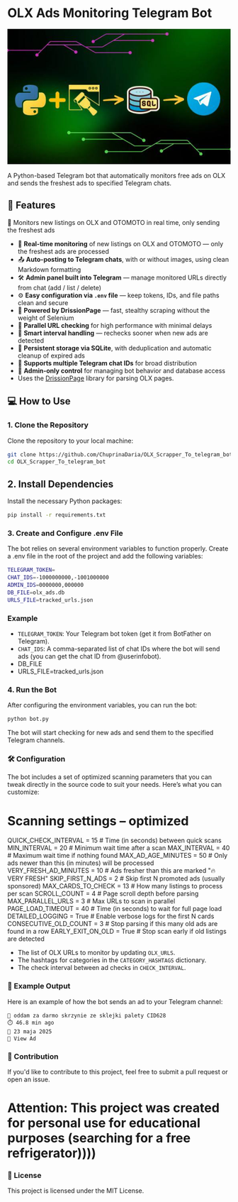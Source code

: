 # OLX Ads Monitoring Telegram Bot
![OLX](photo_2025-05-30_09-20-37.jpg)

A Python-based Telegram bot that automatically monitors free ads on OLX and sends the freshest ads to specified Telegram chats. 

## 🚀 Features

📡 Monitors new listings on OLX and OTOMOTO in real time, only sending the freshest ads
- 📡 **Real-time monitoring** of new listings on OLX and OTOMOTO — only the freshest ads are processed
- 📤 **Auto-posting to Telegram chats**, with or without images, using clean Markdown formatting
- 🛠️ **Admin panel built into Telegram** — manage monitored URLs directly from chat (add / list / delete)
- ⚙️ **Easy configuration via `.env` file** — keep tokens, IDs, and file paths clean and secure
- 🚀 **Powered by DrissionPage** — fast, stealthy scraping without the weight of Selenium
- 🔁 **Parallel URL checking** for high performance with minimal delays
- 🧠 **Smart interval handling** — rechecks sooner when new ads are detected
- 💾 **Persistent storage via SQLite**, with deduplication and automatic cleanup of expired ads
- 👥 **Supports multiple Telegram chat IDs** for broad distribution
- 🔐 **Admin-only control** for managing bot behavior and database access
- Uses the [DrissionPage](https://github.com/michiya/DrissionPage) library for parsing OLX pages.


## 💻 How to Use

### 1. Clone the Repository

Clone the repository to your local machine:

```bash
git clone https://github.com/ChuprinaDaria/OLX_Scrapper_To_telegram_bot.git
cd OLX_Scrapper_To_telegram_bot
``` 

## 2. Install Dependencies

Install the necessary Python packages:

```bash
pip install -r requirements.txt
```

### 3. Create and Configure .env File

The bot relies on several environment variables to function properly. Create a .env file in the root of the project and add the following variables:

```bash
TELEGRAM_TOKEN=
CHAT_IDS=-1000000000,-1001000000
ADMIN_IDS=0000000,000000
DB_FILE=olx_ads.db
URLS_FILE=tracked_urls.json

```

### Example

- `TELEGRAM_TOKEN`: Your Telegram bot token (get it from BotFather on Telegram).
- `CHAT_IDS`: A comma-separated list of chat IDs where the bot will send ads (you can get the chat ID from @userinfobot).
-  DB_FILE
-  URLS_FILE=tracked_urls.json

### 4. Run the Bot

After configuring the environment variables, you can run the bot:

```bash
python bot.py
```

The bot will start checking for new ads and send them to the specified Telegram channels.

### 🛠️ Configuration

The bot includes a set of optimized scanning parameters that you can tweak directly in the source code to suit your needs.
Here’s what you can customize:
# Scanning settings – optimized
QUICK_CHECK_INTERVAL = 15      # Time (in seconds) between quick scans
MIN_INTERVAL = 20              # Minimum wait time after a scan
MAX_INTERVAL = 40              # Maximum wait time if nothing found
MAX_AD_AGE_MINUTES = 50        # Only ads newer than this (in minutes) will be processed
VERY_FRESH_AD_MINUTES = 10     # Ads fresher than this are marked "🔥 VERY FRESH"
SKIP_FIRST_N_ADS = 2           # Skip first N promoted ads (usually sponsored)
MAX_CARDS_TO_CHECK = 13        # How many listings to process per scan
SCROLL_COUNT = 4               # Page scroll depth before parsing
MAX_PARALLEL_URLS = 3          # Max URLs to scan in parallel
PAGE_LOAD_TIMEOUT = 40         # Time (in seconds) to wait for full page load
DETAILED_LOGGING = True        # Enable verbose logs for the first N cards
CONSECUTIVE_OLD_COUNT = 3      # Stop parsing if this many old ads are found in a row
EARLY_EXIT_ON_OLD = True       # Stop scan early if old listings are detected


- The list of OLX URLs to monitor by updating `OLX_URLS`.
- The hashtags for categories in the `CATEGORY_HASHTAGS` dictionary.
- The check interval between ad checks in `CHECK_INTERVAL`.

### 💬 Example Output

Here is an example of how the bot sends an ad to your Telegram channel:

```
📌 oddam za darmo skrzynie ze sklejki palety CID628
⏱️ 46.8 min ago
📆 23 maja 2025
🔗 View Ad
```

### 🎯 Contribution

If you'd like to contribute to this project, feel free to submit a pull request or open an issue.

# Attention: This project was created for personal use for educational purposes (searching for a free refrigerator))))

### 📄 License

This project is licensed under the MIT License.
